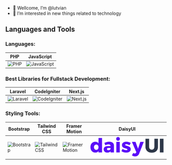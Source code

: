 - 👋 Wellcome, I’m @lutvian
- 👀 I’m interested in new things related to technology

## Languages and Tools

### Languages:

| PHP | JavaScript |
|-----|------------|
| <img src="https://www.php.net/images/logos/php-logo.svg" alt="PHP" width="50"> | <img src="https://upload.wikimedia.org/wikipedia/commons/6/6a/JavaScript-logo.png" alt="JavaScript" width="50"> |

### Best Libraries for Fullstack Development:

| Laravel | CodeIgniter | Next.js |
|---------|-------------|---------|
| ![Laravel](https://laravel.com/img/logomark.min.svg) | ![CodeIgniter](https://codeigniter.com/assets/images/ci-logo-big.png) | ![Next.js](https://upload.wikimedia.org/wikipedia/commons/8/8e/Nextjs-logo.svg) |

### Styling Tools:

| Bootstrap | Tailwind CSS | Framer Motion | DaisyUI |
|-----------|--------------|---------------|---------|
| ![Bootstrap](https://getbootstrap.com/docs/5.1/assets/brand/bootstrap-logo-shadow.png) | ![Tailwind CSS](https://tailwindcss.com/_next/static/media/tailwindcss-mark.cebb0ed4.svg) | ![Framer Motion](https://framer.com/motion/brand/framer-motion.svg) | ![DaisyUI](https://raw.githubusercontent.com/saadeghi/files/main/daisyui/logo-4.svg) |

